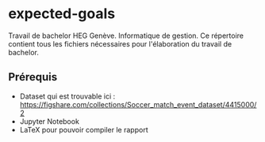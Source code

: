 # expected-goals

Travail de bachelor HEG Genève. Informatique de gestion. Ce répertoire contient tous les fichiers nécessaires pour l'élaboration du travail de bachelor.

## Prérequis

- Dataset qui est trouvable ici : https://figshare.com/collections/Soccer_match_event_dataset/4415000/2
- Jupyter Notebook
- LaTeX pour pouvoir compiler le rapport

